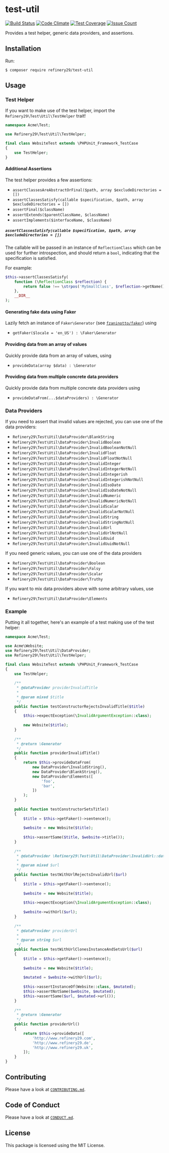 # test-util

[![Build Status](https://travis-ci.org/refinery29/test-util.svg?branch=master)](https://travis-ci.org/refinery29/test-util)
[![Code Climate](https://codeclimate.com/github/refinery29/test-util/badges/gpa.svg)](https://codeclimate.com/github/refinery29/test-util)
[![Test Coverage](https://codeclimate.com/github/refinery29/test-util/badges/coverage.svg)](https://codeclimate.com/github/refinery29/test-util/coverage)
[![Issue Count](https://codeclimate.com/github/refinery29/test-util/badges/issue_count.svg)](https://codeclimate.com/github/refinery29/test-util)

Provides a test helper, generic data providers, and assertions.

## Installation

Run:

```
$ composer require refinery29/test-util
```

## Usage

### Test Helper

If you want to make use of the test helper, import the `Refinery29\Test\Util\TestHelper` trait!

```php
namespace Acme\Test;

use Refinery29\Test\Util\TestHelper;

final class WebsiteTest extends \PHPUnit_Framework_TestCase
{
    use TestHelper;
}
```

#### Additional Assertions

The test helper provides a few assertions:

* `assertClassesAreAbstractOrFinal($path, array $excludeDirectories = [])`
* `assertClassesSatisfy(callable $specification, $path, array $excludeDirectories = [])`
* `assertFinal($className)`
* `assertExtends($parentClassName, $className)`
* `assertImplements($interfaceName, $className)`

##### `assertClassesSatisfy(callable $specification, $path, array $excludeDirectories = [])`

The callable will be passed in an instance of `ReflectionClass` which can
be used for further introspection, and should return a `bool`, indicating
that the specification is satisfied.

For example:

```php
$this->assertClassesSatisfy(
    function (\ReflectionClass $reflection) {
        return false !== \strpos('MySmallClass', $reflection->getName());
    },
    __DIR__
);
```

#### Generating fake data using Faker

Lazily fetch an instance of `Faker\Generator` (see [`fzaninotto/faker`](https://github.com/fzaninotto/Faker)) using

* `getFaker($locale = 'en_US') : \Faker\Generator`

#### Providing data from an array of values

Quickly provide data from an array of values, using

* `provideData(array $data) : \Generator`

#### Providing data from multiple concrete data providers

Quickly provide data from multiple concrete data providers using

* `provideDataFrom(...$dataProviders) : \Generator`

### Data Providers

If you need to assert that invalid values are rejected, you can use one 
of the data providers:

* `Refinery29\Test\Util\DataProvider\BlankString`
* `Refinery29\Test\Util\DataProvider\InvalidBoolean`
* `Refinery29\Test\Util\DataProvider\InvalidBooleanNotNull`
* `Refinery29\Test\Util\DataProvider\InvalidFloat`
* `Refinery29\Test\Util\DataProvider\InvalidFloatNotNull`
* `Refinery29\Test\Util\DataProvider\InvalidInteger`
* `Refinery29\Test\Util\DataProvider\InvalidIntegerNotNull`
* `Refinery29\Test\Util\DataProvider\InvalidIntegerish`
* `Refinery29\Test\Util\DataProvider\InvalidIntegerishNotNull`
* `Refinery29\Test\Util\DataProvider\InvalidIsoDate`
* `Refinery29\Test\Util\DataProvider\InvalidIsoDateNotNull`
* `Refinery29\Test\Util\DataProvider\InvalidNumeric`
* `Refinery29\Test\Util\DataProvider\InvalidNumericNotNull`
* `Refinery29\Test\Util\DataProvider\InvalidScalar`
* `Refinery29\Test\Util\DataProvider\InvalidScalarNotNull`
* `Refinery29\Test\Util\DataProvider\InvalidString`
* `Refinery29\Test\Util\DataProvider\InvalidStringNotNull`
* `Refinery29\Test\Util\DataProvider\InvalidUrl`
* `Refinery29\Test\Util\DataProvider\InvalidUrlNotNull`
* `Refinery29\Test\Util\DataProvider\InvalidUuid`
* `Refinery29\Test\Util\DataProvider\InvalidUuidNotNull`

If you need generic values, you can use one of the data providers

* `Refinery29\Test\Util\DataProvider\Boolean`
* `Refinery29\Test\Util\DataProvider\Falsy`
* `Refinery29\Test\Util\DataProvider\Scalar`
* `Refinery29\Test\Util\DataProvider\Truthy`

If you want to mix data providers above with some arbitrary values, use

* `Refinery29\Test\Util\DataProvider\Elements`

### Example

Putting it all together, here's an example of a test making use of the test helper:

```php
namespace Acme\Test;

use Acme\Website;
use Refinery29\Test\Util\DataProvider;
use Refinery29\Test\Util\TestHelper;

final class WebsiteTest extends \PHPUnit_Framework_TestCase
{
    use TestHelper;
    
    /**
     * @dataProvider providerInvalidTitle
     * 
     * @param mixed $title
     */
    public function testConstructorRejectsInvalidTitle($title)
    {
        $this->expectException(\InvalidArgumentException::class);
        
        new Website($title);
    }
    
    /**
     * @return \Generator
     */
    public function providerInvalidTitle()
    {
        return $this->provideDataFrom(
            new DataProvider\InvalidString(),
            new DataProvider\BlankString(),
            new DataProvider\Elements([
                'foo',
                'bar',
            ])
        );
    }
    
    public function testConstructorSetsTitle()
    {
        $title = $this->getFaker()->sentence();
        
        $website = new Website($title);
        
        $this->assertSame($title, $website->title());
    }
    
    /**
     * @dataProvider \Refinery29\Test\Util\DataProvider\InvalidUrl::data()
     * 
     * @param mixed $url
     */
    public function testWithUrlRejectsInvalidUrl($url)
    {
        $title = $this->getFaker()->sentence();
        
        $website = new Website($title);
        
        $this->expectException(\InvalidArgumentException::class);
        
        $website->withUrl($url);
    }
    
    /**
     * @dataProvider providerUrl
     * 
     * @param string $url
     */
    public function testWithUrlClonesInstanceAndSetsUrl($url)
    {
        $title = $this->getFaker()->sentence();
        
        $website = new Website($title);
        
        $mutated = $website->withUrl($url);
        
        $this->assertInstanceOf(Website::class, $mutated);
        $this->assertNotSame($website, $mutated);
        $this->assertSame($url, $mutated->url());
    }
 
    /**
     * @return \Generator
     */
    public function providerUrl()
    {
        return $this->provideData([
            'http://www.refinery29.com',
            'http://www.refinery29.de',
            'http://www.refinery29.uk',
        ]);
    }
}
```

## Contributing

Please have a look at [`CONTRIBUTING.md`](.github/CONTRIBUTING.md).

## Code of Conduct

Please have a look at [`CONDUCT.md`](.github/CONDUCT.md).

## License

This package is licensed using the MIT License.
